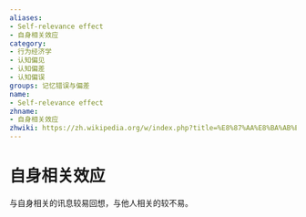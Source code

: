 ```yaml
---
aliases:
- Self-relevance effect
- 自身相关效应
category:
- 行为经济学
- 认知偏见
- 认知偏差
- 认知偏误
groups: 记忆错误与偏差
name:
- Self-relevance effect
zhname:
- 自身相关效应
zhwiki: https://zh.wikipedia.org/w/index.php?title=%E8%87%AA%E8%BA%AB%E7%9B%B8%E9%97%9C%E6%95%88%E6%87%89&action=edit&redlink=1
---
```


# 自身相关效应

与自身相关的讯息较易回想，与他人相关的较不易。
